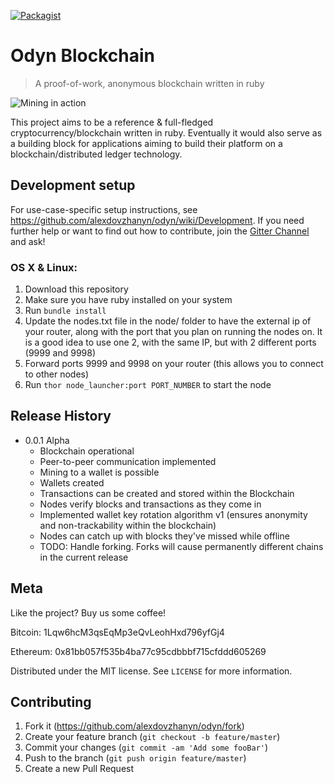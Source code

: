[![Packagist](https://img.shields.io/badge/license-MIT-blue.svg)]()

# Odyn Blockchain
> A proof-of-work, anonymous blockchain written in ruby

![Mining in action](https://thumbs.gfycat.com/BoldAntiqueAbyssiniangroundhornbill-size_restricted.gif)

This project aims to be a reference & full-fledged cryptocurrency/blockchain written in ruby. Eventually it would also serve as a building block for applications aiming to build their
platform on a blockchain/distributed ledger technology.

## Development setup
For use-case-specific setup instructions, see <https://github.com/alexdovzhanyn/odyn/wiki/Development>. If you need further help or want to find out how to contribute,
join the [Gitter Channel](https://gitter.im/odyn-crypto/Lobby) and ask!

### OS X & Linux:

1. Download this repository
2. Make sure you have ruby installed on your system
3. Run `bundle install`
4. Update the nodes.txt file in the node/ folder to have the external ip of your router, along with the port that you plan on running the nodes on. It is a good idea to use one 2, with the same IP, but with 2 different ports (9999 and 9998)
5. Forward ports 9999 and 9998 on your router (this allows you to connect to other nodes)
6. Run `thor node_launcher:port PORT_NUMBER` to start the node


## Release History

* 0.0.1 Alpha
    * Blockchain operational
    * Peer-to-peer communication implemented
    * Mining to a wallet is possible
    * Wallets created
    * Transactions can be created and stored within the Blockchain
    * Nodes verify blocks and transactions as they come in
    * Implemented wallet key rotation algorithm v1 (ensures anonymity and non-trackability within the blockchain)
    * Nodes can catch up with blocks they've missed while offline
    * TODO: Handle forking. Forks will cause permanently different chains in the current release

## Meta

Like the project? Buy us some coffee!

Bitcoin: 1Lqw6hcM3qsEqMp3eQvLeohHxd796yfGj4

Ethereum: 0x81bb057f535b4ba77c95cdbbbf715cfddd605269

Distributed under the MIT license. See ``LICENSE`` for more information.

## Contributing

1. Fork it (<https://github.com/alexdovzhanyn/odyn/fork>)
2. Create your feature branch (`git checkout -b feature/master`)
3. Commit your changes (`git commit -am 'Add some fooBar'`)
4. Push to the branch (`git push origin feature/master`)
5. Create a new Pull Request
